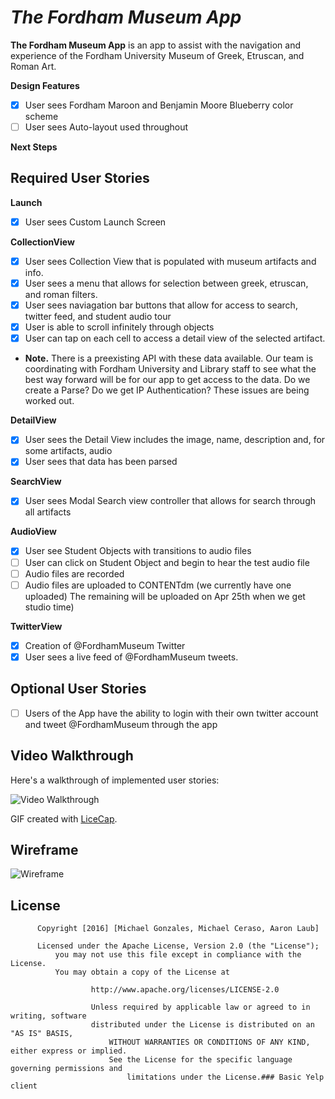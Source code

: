 # *The Fordham Museum App*

**The Fordham Museum App** is an app to assist with the navigation and experience of the Fordham University Museum of Greek, Etruscan, and Roman Art.

**Design Features**
- [x] User sees Fordham Maroon and Benjamin Moore Blueberry color scheme
- [ ] User sees Auto-layout used throughout

**Next Steps**


## Required User Stories

**Launch**
- [x] User sees Custom Launch Screen

**CollectionView**
- [x] User sees Collection View that is populated with museum artifacts and info.
- [x] User sees a menu that allows for selection between greek, etruscan, and roman filters.
- [x] User sees naviagation bar buttons that allow for access to search, twitter feed, and student audio tour
- [x] User is able to scroll infinitely through objects
- [x] User can tap on each cell to access a detail view of the selected artifact.
- **Note.** There is a preexisting API with these data available. Our team is coordinating with Fordham University and Library staff to see what the best way forward will be for our app to get access to the data. Do we create a Parse? Do we get IP Authentication? These issues are being worked out.

**DetailView**
- [x] User sees the Detail View includes the image, name, description and, for some artifacts, audio
- [x] User sees that data has been parsed

**SearchView**
- [x] User sees Modal Search view controller that allows for search through all artifacts

**AudioView**
- [x] User see Student Objects with transitions to audio files
- [ ] User can click on Student Object and begin to hear the test audio file
- [ ] Audio files are recorded
- [ ] Audio files are uploaded to CONTENTdm (we currently have one uploaded) The remaining will be uploaded on Apr 25th when we get studio time)

**TwitterView**
- [x] Creation of @FordhamMuseum Twitter
- [x] User sees a live feed of @FordhamMuseum tweets.

## Optional User Stories
- [ ] Users of the App have the ability to login with their own twitter account and tweet @FordhamMuseum through the app

## Video Walkthrough 

Here's a walkthrough of implemented user stories:

<img src='http://i.imgur.com/AQrMTjs.gif' title='Video Walkthrough' width='' alt='Video Walkthrough' />

GIF created with [LiceCap](http://www.cockos.com/licecap/).


## Wireframe

<img src='http://i.imgur.com/xruVpZT.jpg' title='Wireframe' width='' alt='Wireframe' />
 
## License
      
          Copyright [2016] [Michael Gonzales, Michael Ceraso, Aaron Laub]
	  
	      Licensed under the Apache License, Version 2.0 (the "License");
	          you may not use this file except in compliance with the License.
		      You may obtain a copy of the License at
		      
		              http://www.apache.org/licenses/LICENSE-2.0
			      
			          Unless required by applicable law or agreed to in writing, software
				      distributed under the License is distributed on an "AS IS" BASIS,
				          WITHOUT WARRANTIES OR CONDITIONS OF ANY KIND, either express or implied.
					      See the License for the specific language governing permissions and
					          limitations under the License.### Basic Yelp client

